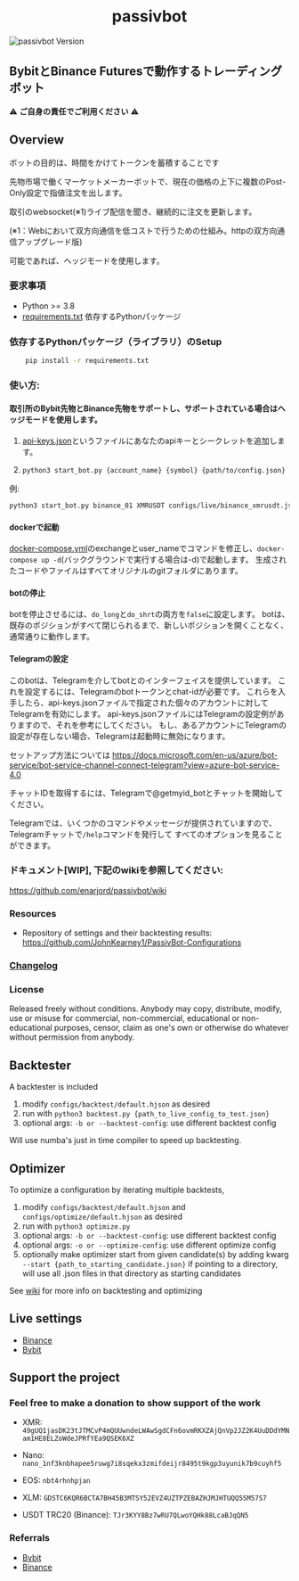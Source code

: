 <h1 align="center">
  passivbot
</h1>

![passivbot Version](https://img.shields.io/badge/passivbot-0.0.1-blue)

## BybitとBinance Futuresで動作するトレーディングボット

:warning: **ご自身の責任でご利用ください** :warning:

## Overview

ボットの目的は、時間をかけてトークンを蓄積することです

先物市場で働くマーケットメーカーボットで、現在の価格の上下に複数のPost-Only設定で指値注文を出します。

取引のwebsocket(※1)ライブ配信を聞き、継続的に注文を更新します。

(※1：Webにおいて双方向通信を低コストで行うための仕組み。httpの双方向通信アップグレード版)

可能であれば、ヘッジモードを使用します。


### 要求事項

- Python >= 3.8
- [requirements.txt](requirements.txt) 依存するPythonパッケージ

### 依存するPythonパッケージ（ライブラリ）のSetup

```bash
    pip install -r requirements.txt
```

### 使い方:

#### 取引所のBybit先物とBinance先物をサポートし、サポートされている場合はヘッジモードを使用します。

1. [api-keys.json](api-keys.json)というファイルにあなたのapiキーとシークレットを追加します。
2. ```bash
   python3 start_bot.py {account_name} {symbol} {path/to/config.json}
   ```

例:

```bash
python3 start_bot.py binance_01 XMRUSDT configs/live/binance_xmrusdt.json
```

#### dockerで起動

[docker-compose.yml](docker-compose.yml)のexchangeとuser_nameでコマンドを修正し、`docker-compose up -d`(バックグラウンドで実行する場合は-d)で起動します。
生成されたコードやファイルはすべてオリジナルのgitフォルダにあります。

#### botの停止

botを停止させるには、`do_long`と`do_shrt`の両方を`false`に設定します。
botは、既存のポジションがすべて閉じられるまで、新しいポジションを開くことなく、通常通りに動作します。

#### Telegramの設定

このbotは、Telegramを介してbotとのインターフェイスを提供しています。
これを設定するには、Telegramのbotトークンとchat-idが必要です。
これらを入手したら、api-keys.jsonファイルで指定された個々のアカウントに対してTelegramを有効にします。
api-keys.jsonファイルにはTelegramの設定例がありますので、それを参考にしてください。
もし、あるアカウントにTelegramの設定が存在しない場合、Telegramは起動時に無効になります。

セットアップ方法については https://docs.microsoft.com/en-us/azure/bot-service/bot-service-channel-connect-telegram?view=azure-bot-service-4.0

チャットIDを取得するには、Telegramで@getmyid_botとチャットを開始してください。

Telegramでは、いくつかのコマンドやメッセージが提供されていますので、Telegramチャットで`/help`コマンドを発行して
すべてのオプションを見ることができます。

### ドキュメント[WIP], 下記のwikiを参照してください:

https://github.com/enarjord/passivbot/wiki

### Resources

- Repository of settings and their backtesting results: https://github.com/JohnKearney1/PassivBot-Configurations

### [Changelog](changelog.md)

### License

Released freely without conditions.
Anybody may copy, distribute, modify, use or misuse for commercial,
non-commercial, educational or non-educational purposes, censor,
claim as one's own or otherwise do whatever without permission from anybody.

## Backtester

A backtester is included

1. modify `configs/backtest/default.hjson` as desired
2. run with `python3 backtest.py {path_to_live_config_to_test.json}`
3. optional args: `-b or --backtest-config`: use different backtest config

Will use numba's just in time compiler to speed up backtesting.

## Optimizer

To optimize a configuration by iterating multiple backtests,

1. modify `configs/backtest/default.hjson` and `configs/optimize/default.hjson` as desired
2. run with `python3 optimize.py`
3. optional args: `-b or --backtest-config`: use different backtest config
4. optional args: `-o or --optimize-config`: use different optimize config
5. optionally make optimizer start from given candidate(s) by adding kwarg `--start {path_to_starting_candidate.json}`
   if pointing to a directory, will use all .json files in that directory as starting candidates

See [wiki](https://github.com/enarjord/passivbot/wiki) for more info on backtesting and optimizing

## Live settings

- [Binance](live_configs/binance_default.json)
- [Bybit](live_configs/bybit_default.json)

## Support the project

### Feel free to make a donation to show support of the work

- XMR: `49gUQ1jasDK23tJTMCvP4mQUUwndeLWAwSgdCFn6ovmRKXZAjQnVp2JZ2K4UuDDdYMNam1HE8ELZoWdeJPRfYEa9QSEK6XZ`

- Nano: `nano_1nf3knbhapee5ruwg7i8sqekx3zmifdeijr8495t9kgp3uyunik7b9cuyhf5`

- EOS: `nbt4rhnhpjan`

- XLM: `GDSTC6KQR6BCTA7BH45B3MTSY52EVZ4UZTPZEBAZHJMJHTUQQ5SM57S7`

- USDT TRC20 (Binance): `TJr3KYY8Bz7wRU7QLwoYQHk88LcaBJqQN5`

### Referrals

- [Bybit](https://www.bybit.com/en-US/register?affiliate_id=16464&language=en-US&group_id=0&group_type=1)
- [Binance](https://www.binance.cc/en/register?ref=TII4B07C)
